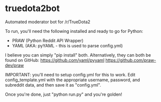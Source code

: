 # truedota2bot
Automated moderator bot for /r/TrueDota2

To run, you'll need the following installed and ready to go for Python:

- PRAW (Python Reddit API Wrapper)
- YAML (AKA: pyYAML - this is used to parse config.yml)

I believe you can simply "pip install" both.
Alternatively, they can both be found on GitHub:
https://github.com/yaml/pyyaml
https://github.com/praw-dev/praw

IMPORTANT: you'll need to setup config.yml for this to work.
Edit config_template.yml with the appropriate username, password, and subreddit data, and then save it as "config.yml".

Once you're done, just "python run.py" and you're golden!
